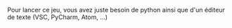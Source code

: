 Pour lancer ce jeu, vous avez juste besoin de python ainsi que d'un éditeur de texte (VSC, PyCharm, Atom, ...)